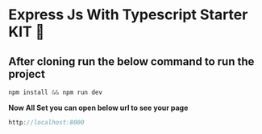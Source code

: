 # Express Js With Typescript Starter KIT 🙌

## After cloning run the below command to run the project

```js
npm install && npm run dev
```

**Now All Set you can open below url to see your page**

```js
http://localhost:8000
```

<!-- $env:PORT=8002; npm run dev -->

<!-- npx prisma migrate dev --name init -->
